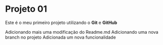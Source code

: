 # Projeto 01

Este é o meu primeiro projeto utilizando o **Git** e **GitHub**

Adicionando mais uma modificação do Readme.md
Adicionando uma nova branch no projeto
Adicionada um nova funcionalidade
